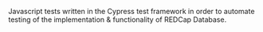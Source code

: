 Javascript tests written in the Cypress test framework in order to automate testing of the implementation & functionality of REDCap Database.
